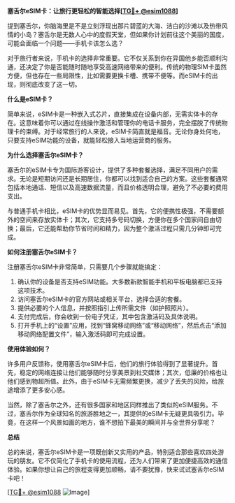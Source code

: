 **塞舌尔eSIM卡：让旅行更轻松的智能选择[[TG💪+ @esim1088](https://t.me/s/esim1088)]**

提到塞舌尔，你脑海里是不是立刻浮现出那片碧蓝的大海、洁白的沙滩以及热带风情的小岛？塞舌尔是无数人心中的度假天堂，但如果你计划前往这个美丽的国度，可能会面临一个问题——手机卡该怎么选？

对于旅行者来说，手机卡的选择非常重要。它不仅关系到你在异国他乡能否顺利沟通，还决定了你是否能随时随地享受高速网络带来的便利。传统的物理SIM卡虽然方便，但也存在一些局限性，比如需要更换卡槽、携带不便等。而eSIM卡的出现，则彻底改变了这一切。

**什么是eSIM卡？**

简单来说，eSIM卡是一种嵌入式芯片，直接集成在设备内部，无需实体卡的存在。这意味着你可以通过在线操作激活和管理你的电话卡服务，完全摆脱了传统物理卡的束缚。对于经常旅行的人来说，eSIM卡简直就是福音。无论你身处何地，只要支持eSIM功能的设备，就能轻松接入当地运营商的服务。

**为什么选择塞舌尔eSIM卡？**

塞舌尔的eSIM卡专为国际游客设计，提供了多种套餐选择，满足不同用户的需求。无论是短期访问还是长期居住，你都可以找到适合自己的方案。这些套餐通常包括本地通话、短信以及高速数据流量，而且价格透明合理，避免了不必要的费用支出。

与普通手机卡相比，eSIM卡的优势显而易见。首先，它的便携性极强，不需要额外的空间来存放实体卡；其次，它支持多号码切换，方便你在多个国家间自由切换；最后，它还能帮助你节省时间和精力，因为整个激活过程只需几分钟即可完成。

**如何注册塞舌尔eSIM卡？**

注册塞舌尔eSIM卡非常简单，只需要几个步骤就能搞定：

1. 确认你的设备是否支持eSIM功能。大多数新款智能手机和平板电脑都已支持这项技术。
2. 访问塞舌尔eSIM卡的官方网站或相关平台，选择合适的套餐。
3. 提供必要的个人信息，并按照指引上传所需文件（如护照照片）。
4. 支付完成后，你会收到一份电子凭证，其中包含激活码及具体说明。
5. 打开手机上的“设置”应用，找到“蜂窝移动网络”或“移动网络”，然后点击“添加移动网络配置文件”，输入激活码即可完成设置。

**使用体验如何？**

许多用户反馈称，使用塞舌尔eSIM卡后，他们的旅行体验得到了显著提升。首先，稳定的网络连接让他们能够随时分享美景到社交媒体；其次，低廉的价格也让他们感到物超所值。此外，由于eSIM卡无需频繁更换，减少了丢失的风险，给旅途增添了更多安心感。

当然，除了塞舌尔之外，还有很多国家和地区同样推出了类似的eSIM服务。不过，塞舌尔作为全球知名的旅游胜地之一，其提供的eSIM卡无疑更具吸引力。毕竟，在这样一个风景如画的地方，谁不想拍下最美的瞬间并与全世界分享呢？

**总结**

总的来说，塞舌尔eSIM卡是一项既创新又实用的产品，特别适合那些喜欢四处游玩的朋友。它不仅简化了手机卡的使用流程，还为人们带来了更加便捷高效的通信体验。如果你想让自己的旅程变得更加顺畅，请不要犹豫，快来试试塞舌尔eSIM卡吧！

[[TG💪+ @esim1088](https://t.me/s/esim1088) ![Image](https://i.postimg.cc/4NQfJmqS/Snipaste-2025-05-13-00-14-12.png)]